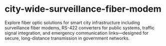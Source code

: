 # city-wide-surveillance-fiber-modem
Explore fiber optic solutions for smart city infrastructure including surveillance fiber modems, RS-422 converters for public systems, traffic signal integration, and emergency communication links—designed for secure, long-distance transmission in government networks.
